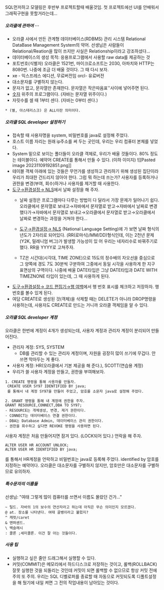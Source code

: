 
SQL먼저하고 모델링은 후반부 프로젝트할때 배울것임.
첫 프로젝트에선 UI를 안배워서 그래픽구현을 못할거라는데... 

##### 오라클에 관하여 ···
-  오라클 사에서 만든 관계형 데이터베이스(RDBMS) 관리 시스템
 Relational DataBase Management System의 약어.
 선생님은 사람들이 Relational/Reation을 많이 쓰지만 사실은 Relationship이라고 강조하셨다...
-  데이터베이스의 생성 목적: 응용프로그램에서 사용할 raw data를 제공하는 것
-  포트번호(식별자) 오라클은 1521번, 마이크로소프트는 2030, 아파치와 HTTP는 8080번.
 나중에 조금 더 배울 것이다. 그 때 다시 보자.
-  xe - 익스프레스 에디션, 무료버전임 orcl- 유료버전
-  대소문자를 구별하지 않는다.
-  문자가 없고, 문자열만 존재한다. 문자열은 작은따옴표''사이에 넣어주면 된다.
-  <u>숫자</u> 위주의 프로그램이다. (자바는 문자열 위주이다.)
-  자릿수를 셀 때 1부터 센다. (자바는 0부터 센다.)
```
* (별, 아스테리스크) 은 ALL이란 의미이다.
```


##### 오라클 SQL developer 설정하기
-  접속할 때 사용자명을 system, 비밀번호를 java로 설정해 주었다.
-  호스트 이름 자리는 원래 ip주소를 써 두는 곳인데, 우리는 우리 컴퓨터 본체를 넣었다.
-  System 밑으로 보이는 폴더들이 오라클 객체로, 우리가 배울 것들이다. 80% 정도는 테이블이다. 예약어 CREATE를 통해서 만들 수 있다. (이하 이미지)
 ![[Pasted image 20231109192851.png]]
-  테이블 객체 아래에 있는 것들은 무언가를 생성하고 관리하기 위해 생성된 집단이라 우리가 최대한 건드리지 않아야 한다.
   그럼 뭐 하는데 쓰는가? 사용자를 등록하거나 권한을 변경(부여, 회수)하거나 사용자를 제거할 때 사용한다.
- <u>도구→환경설정→ NLS</u>에서 날짜 설정을 해 주자.
   - 날짜 설정은 프로그램마다 다루는 방법이 다 달라서 가장 문제가 일어나기 쉽다.
   오라클에서 문자열로 보내고→자바에서 문자열로 받고→자바에서 날짜로 변경했다가→자바에서 문자열로 보내고→오라클에서 문자열로 받고→오라클에서 날짜로 변경하는 과정을 거쳐야 한다...
   - <u><u>도구→환경설정→ NLS</u></u> (National Language Setting)에 가 보면 날짜 형식의 년도가 2자리로 되어있다. (RR(로마식)/MM/DD)형식인데, 이는 2천년 문제(Y2K, 밀레니엄 버그)가 발생할 가능성이 있 어 우리는 네자리수로 바꿔주기로 했다. RR을 YYYY로 고쳐주자.

   - TZ은 시간대(시각대, TIME ZONE)으로 15도의 정수배의 자오선을 중심으로 그 양쪽에 경도 7도 30분씩 구분하여 그중에서 동일 시각을 사용하게 한 지구 표면상의 구역이다. 나중에 배울 DATE타입은 그냥 DATE타입과 DATE WITH TIMEZNONE 타입이 있는데, 그 때 사용하게 된다.
-  <u>도구→환경설정→ 코드 편집기→행 여백</u>에서 행 번호 표시를 체크하고 저장하자. 행 번호를 볼수 있게 된다. 
- 여담
 CREATE로 생성된 것(객체)을 삭제할 때는 DELETE가 아니라 DROP명령을 사용하는데,  사용자도 CREATE로 만드는 거니까 오라클 객체임을 알 수 있다. 

##### 오라클 SQL developer 계정
오라클은 한번에 계정이 4개가 생성되는데, 사용자 계정과 관리자 계정이 분리되어 만들어진다.
- 관리자 계정: SYS, SYSTEM
  - DB를 관리할 수 있는 관리자 계정이며, 자원을 굉장히 많이 쓰기에 무겁다. 안 쓰면 막아두는 게 좋다. 
- 사용자 계정: HR(오라클에서 기본 제공을 해 준다.), SCOTT(연습용 계정)
- 우리가 쓸 사용자 계정을 만들고, 권한을 부여해보자.
 ```
 1. CREATE 명령을 통해 사용자를 만들자.
  CREATE USER SY97 IDENTIFIED BY java;
  를 통해서 내 계정 SY97을 만들어 주었고, 암호를 소문자 java로 설정해 주었다.
  
 2. GRANT 명령을 통해 내 계정에 권한을 주자.
 GRANT RESOURCE,CONNECT,DBA TO SY97;
 - RESOURCE는 개체생성, 변경, 제거 권한이다.
 - CONNECT는 데이터베이스 연결 권한이다.
 - DBA는 Database Admin, 데이터베이스 관리 권한이다.
 - 권한을 회수하고 싶다면 REVOKE 명령을 사용하면 된다.
 ```
 사용자 계정은 처음 만들어지면 잠겨 있다. (LOCK되어 있다.) 언락을 해 주자. 
  ```
  ALTER USER HR ACCOUNT UNLOCK;
  ALTER USER HR IDENTIFIED BY java;
  ```
  를 통해서 HR계정을 언락하고 비밀번호는 java로 등록해 주었다.
  identified by 암호를 지정하는 예약어다.
  오라클은 대소문자를 구별하지 않지만, 암호만은 대소문자를 구별하므로 유의하자.

##### 특수문자의 이름들
선생님: "여태 그렇게 많이 컴퓨터를 쓰면서 이름도 몰랐던 건가..."
```
~ 틸드. 자바의 1의 보수의 연산자라고 하는데 아직은 무슨 의미인지 모르겠다.
@ at. 장소를 나타낸다. 여태 골뱅이라고 불렀지?
^ 캐럿/caret 
& 앤퍼센드.
\ 백슬래시
: 콜론 ;세미콜론. 이건 잘 아는 것들이다.
```

##### 사용 팁
-  실행하고 싶은 줄만 드래그해서 실행할 수 있다.
-  커밋(COMMIT)은  메모리에서 하드디스크로 저장하는 것이고, 롤백(ROLLBACK) 잘못 실행한 것을 되돌리는 것인데 커밋이 되면 롤백할 수 없으므로 항상 커밋 전에 주의 또 주의. 우리는 SQL 디벨로퍼를 종료할 때 자동으로 커밋되도록 디폴트설정을 해 뒀기에 내일 켜면 그 전의 작업내용이 남아있는 것이다.